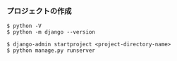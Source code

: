 ### プロジェクトの作成

```
$ python -V
$ python -m django --version

$ django-admin startproject <project-directory-name>
$ python manage.py runserver
```
